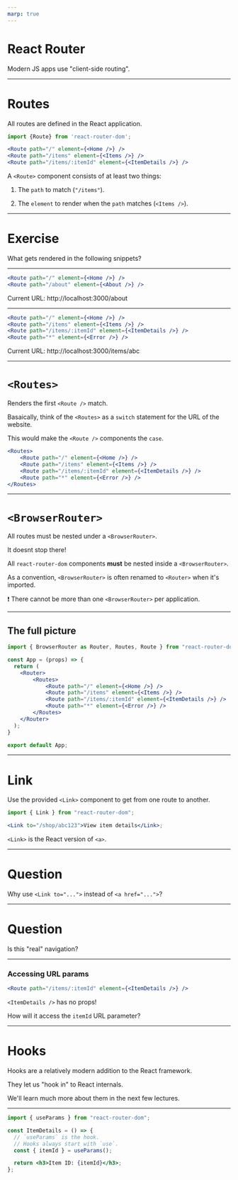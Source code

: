 ```yaml
---
marp: true
---
```


# React Router

Modern JS apps use "client-side routing".

---

# Routes

All routes are defined in the React application.

```jsx
import {Route} from 'react-router-dom';

<Route path="/" element={<Home />} />
<Route path="/items" element={<Items />} />
<Route path="/items/:itemId" element={<ItemDetails />} />

```

A `<Route>` component consists of at least two things:

1. The `path` to match (`"/items"`).

2. The `element` to render when the `path` matches (`<Items />`).


---

# Exercise

What gets rendered in the following snippets?

---

```jsx
<Route path="/" element={<Home />} />
<Route path="/about" element={<About />} />
```

Current URL: http://localhost:3000/about

---

```jsx
<Route path="/" element={<Home />} />
<Route path="/items" element={<Items />} />
<Route path="/items/:itemId" element={<ItemDetails />} />
<Route path="*" element={<Error />} />
```

Current URL: http://localhost:3000/items/abc

---

# `<Routes>`

Renders the first `<Route />` match.

Basaically, think of the `<Routes>` as a `switch` statement for the URL of the website.

This would make the `<Route />` components the `case`.

```jsx
<Routes>
    <Route path="/" element={<Home />} />
    <Route path="/items" element={<Items />} />
    <Route path="/items/:itemId" element={<ItemDetails />} />
    <Route path="*" element={<Error />} />
</Routes>
```

---

# `<BrowserRouter>`

All routes must be nested under a `<BrowserRouter>`.

It doesnt stop there!

All `react-router-dom` components **must** be nested inside a `<BrowserRouter>`.

As a convention, `<BrowserRouter>` is often renamed to `<Router>` when it's imported.

❗ There cannot be more than one `<BrowserRouter>` per application.

---

## The full picture

```jsx
import { BrowserRouter as Router, Routes, Route } from "react-router-dom";

const App = (props) => {
  return (
    <Router>
        <Routes>
            <Route path="/" element={<Home />} />
            <Route path="/items" element={<Items />} />
            <Route path="/items/:itemId" element={<ItemDetails />} />
            <Route path="*" element={<Error />} />
        </Routes>
    </Router>
  );
}

export default App;
```

---

# Link

Use the provided `<Link>` component to get from one route to another.

```jsx
import { Link } from "react-router-dom";

<Link to="/shop/abc123">View item details</Link>;
```

`<Link>` is the React version of `<a>`.

---

# Question

Why use `<Link to="...">` instead of `<a href="...">`?

---

# Question

Is this "real" navigation?

---

### Accessing URL params

```jsx
<Route path="/items/:itemId" element={<ItemDetails />} />
```

`<ItemDetails />` has no props!

How will it access the `itemId` URL parameter?

---

# Hooks

Hooks are a relatively modern addition to the React framework.

They let us "hook in" to React internals.

We'll learn much more about them in the next few lectures.

---

```jsx
import { useParams } from "react-router-dom";

const ItemDetails = () => {
  // `useParams` is the hook.
  // Hooks always start with `use`.
  const { itemId } = useParams();

  return <h3>Item ID: {itemId}</h3>;
};
```